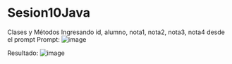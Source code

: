 # Sesion10Java
Clases y Métodos
Ingresando id, alumno, nota1, nota2, nota3, nota4 desde el prompt
Prompt:
![image](https://user-images.githubusercontent.com/116766527/205781676-f31db468-2879-488b-8393-9cce19aa2539.png)

Resultado:
![image](https://user-images.githubusercontent.com/116766527/205782054-c568b0e2-1099-46b9-9deb-68441c4d3fb9.png)


